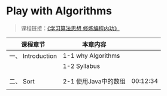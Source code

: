 # Play with Algorithms

>课程链接：[《学习算法思想 修炼编程内功》](https://coding.imooc.com/class/207.html#Anchor)

| 课程章节   		|  本章内容 					  				|  		 |
| -----------------	| --------------------------------------	| :--------: |
| 一、 Introduction  | 1-1 why Algorithms						|  
|					| 1-2 Syllabus								|
|					|											|
|					| 											|
| 二、 Sort			| 2-1 使用Java中的数组						| 00:12:34
|					|

